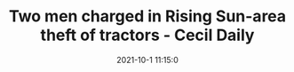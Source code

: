 ---
"title": "Two men charged in Rising Sun-area theft of tractors - Cecil Daily"
"date": "2021-10-1 11:15:0"
"feed_name": "GOOGLENEWSINDUSTRIAL"
"feed_website": "https://news.google.com/search?q=industrial%2Bincident&hl=en-US&gl=US&ceid=US:en"
"feed_rss": "https://news.google.com/rss/search?q=industrial%2Bincident&hl=en-US&gl=US&ceid=US:en"
"link": "https://www.cecildaily.com/news/local_news/two-men-charged-in-rising-sun-area-theft-of-tractors/article_910f4c61-3e23-52d0-8020-a55351bbeba9.html"
"source": "{'href': 'https://www.cecildaily.com', 'title': 'Cecil Daily'}"
"file": "_posts/2021-1-1-6d50a735588228c4bcd3b3fc7bfe95d6bd9406a3.md"
"accident": "1"
"drilling": "0"
"dead": "0"
"injured": "0"
"arrested": "0"
"where": "unknown site"
"causes": "unknown"
"place": "unknown place"
---